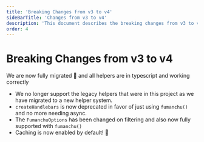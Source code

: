 ```yaml
---
title: 'Breaking Changes from v3 to v4'
sideBarTitle: 'Changes from v3 to v4'
description: 'This document describes the breaking changes from v3 to v4 of the jaredwray/fumanchu library.'
order: 4
---
```


# Breaking Changes from v3 to v4

We are now fully migrated 🎉 and all helpers are in typescript and working correctly

- We no longer support the legacy helpers that were in this project as we have migrated to a new helper system.
- `createHandlebars` is now deprecated in favor of just using `fumanchu()` and no more needing async.
- The `FumanchuOptions` has been changed on filtering and also now fully supported with `fumanchu()`
- Caching is now enabled by default! 🚀